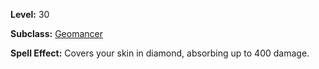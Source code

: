<!-- TITLE: Spell: Diamondskin -->

**Level:** 30

**Subclass:** [Geomancer](geomancer)

**Spell Effect:** Covers your skin in diamond, absorbing up to 400 damage.